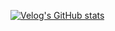 [![Velog's GitHub stats](https://velog-readme-stats.vercel.app/api?name=dksduddnr33)](https://velog-readme-stats.vercel.app/api/redirect?name=dksduddnr33)
